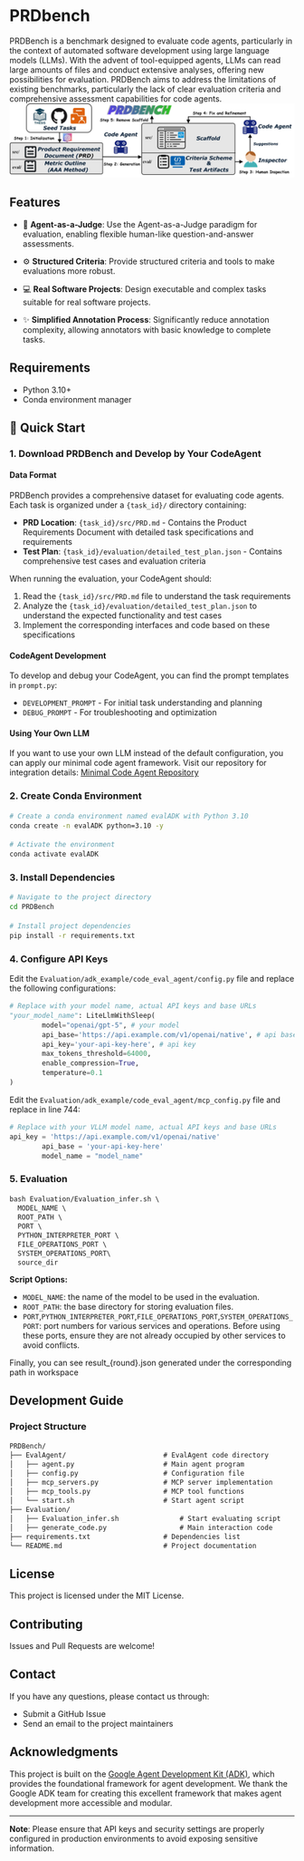 # PRDbench

PRDBench is a benchmark designed to evaluate code agents, particularly in the context of automated software development using large language models (LLMs). With the advent of tool-equipped agents, LLMs can read large amounts of files and conduct extensive analyses, offering new possibilities for evaluation. PRDBench aims to address the limitations of existing benchmarks, particularly the lack of clear evaluation criteria and comprehensive assessment capabilities for code agents.
![Overview](PRDBench.jpg)


## Features

- 🤖 **Agent-as-a-Judge**: Use the Agent-as-a-Judge paradigm for evaluation, enabling flexible human-like question-and-answer assessments.

- ⚙️ **Structured Criteria**: Provide structured criteria and tools to make evaluations more robust.

- 💻 **Real Software Projects**: Design executable and complex tasks suitable for real software projects.

- ✨ **Simplified Annotation Process**: Significantly reduce annotation complexity, allowing annotators with basic knowledge to complete tasks.

## Requirements

- Python 3.10+
- Conda environment manager



## 🚀 Quick Start

### 1. Download PRDBench and Develop by Your CodeAgent

#### Data Format
PRDBench provides a comprehensive dataset for evaluating code agents. Each task is organized under a `{task_id}/` directory containing:

- **PRD Location**: `{task_id}/src/PRD.md` - Contains the Product Requirements Document with detailed task specifications and requirements
- **Test Plan**: `{task_id}/evaluation/detailed_test_plan.json` - Contains comprehensive test cases and evaluation criteria

When running the evaluation, your CodeAgent should:
1. Read the `{task_id}/src/PRD.md` file to understand the task requirements
2. Analyze the `{task_id}/evaluation/detailed_test_plan.json` to understand the expected functionality and test cases
3. Implement the corresponding interfaces and code based on these specifications

#### CodeAgent Development
To develop and debug your CodeAgent, you can find the prompt templates in `prompt.py`:
- `DEVELOPMENT_PROMPT` - For initial task understanding and planning
- `DEBUG_PROMPT` - For troubleshooting and optimization

#### Using Your Own LLM
If you want to use your own LLM instead of the default configuration, you can apply our minimal code agent framework. Visit our repository for integration details: [Minimal Code Agent Repository](https://github.com/fulingyue/Minimal-CodeAgent)

### 2. Create Conda Environment

```bash
# Create a conda environment named evalADK with Python 3.10
conda create -n evalADK python=3.10 -y

# Activate the environment
conda activate evalADK
```

### 3. Install Dependencies

```bash
# Navigate to the project directory
cd PRDBench

# Install project dependencies
pip install -r requirements.txt
```

### 4. Configure API Keys

Edit the `Evaluation/adk_example/code_eval_agent/config.py` file and replace the following configurations:

```python
# Replace with your model name, actual API keys and base URLs
"your_model_name": LiteLlmWithSleep(
        model="openai/gpt-5", # your model
        api_base='https://api.example.com/v1/openai/native', # api base url
        api_key='your-api-key-here', # api key
        max_tokens_threshold=64000,
        enable_compression=True,
        temperature=0.1
)
```

Edit the `Evaluation/adk_example/code_eval_agent/mcp_config.py` file and replace in line 744:

```python
# Replace with your VLLM model name, actual API keys and base URLs
api_key = 'https://api.example.com/v1/openai/native'
        api_base = 'your-api-key-here'
        model_name = "model_name"
```

### 5. Evaluation
```
bash Evaluation/Evaluation_infer.sh \
  MODEL_NAME \
  ROOT_PATH \
  PORT \
  PYTHON_INTERPRETER_PORT \
  FILE_OPERATIONS_PORT \
  SYSTEM_OPERATIONS_PORT\
  source_dir
```

**Script Options:**
- `MODEL_NAME`: the name of the model to be used in the evaluation.
- `ROOT_PATH`: the base directory for storing evaluation files.
- `PORT`,`PYTHON_INTERPRETER_PORT`,`FILE_OPERATIONS_PORT`,`SYSTEM_OPERATIONS_PORT`: port numbers for various services and operations. Before using these ports, ensure they are not already occupied by other services to avoid conflicts.

Finally, you can see result_{round}.json generated under the corresponding path in workspace

## Development Guide

### Project Structure

```
PRDBench/
├── EvalAgent/                        # EvalAgent code directory
│   ├── agent.py                      # Main agent program
│   ├── config.py                     # Configuration file
│   ├── mcp_servers.py                # MCP server implementation
│   ├── mcp_tools.py                  # MCP tool functions
│   └── start.sh                      # Start agent script
├── Evaluation/
│   ├── Evaluation_infer.sh               # Start evaluating script
│   ├── generate_code.py                  # Main interaction code
├── requirements.txt                  # Dependencies list
└── README.md                         # Project documentation
```



## License

This project is licensed under the MIT License.

## Contributing

Issues and Pull Requests are welcome!

## Contact

If you have any questions, please contact us through:

- Submit a GitHub Issue
- Send an email to the project maintainers

## Acknowledgments

This project is built on the [Google Agent Development Kit (ADK)](https://google.github.io/adk-docs/), which provides the foundational framework for agent development. We thank the Google ADK team for creating this excellent framework that makes agent development more accessible and modular.

---

**Note**: Please ensure that API keys and security settings are properly configured in production environments to avoid exposing sensitive information.
